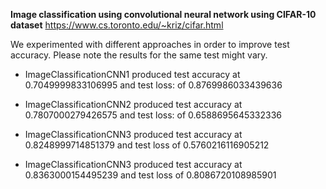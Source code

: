 
**Image classification using convolutional neural network using CIFAR-10 dataset**
https://www.cs.toronto.edu/~kriz/cifar.html

We experimented with different approaches in order to improve test accuracy. 
Please note the results for the same test might vary.

- ImageClassificationCNN1 produced test accuracy at 0.7049999833106995 and test loss: of 0.8769986033439636

- ImageClassificationCNN2 produced test accuracy at 0.7807000279426575 and test loss: of 0.6588695645332336

- ImageClassificationCNN3 produced test accuracy at 0.8248999714851379 and test loss of 0.5760216116905212

- ImageClassificationCNN3 produced test accuracy at 0.8363000154495239 and test loss of 0.8086720108985901 
